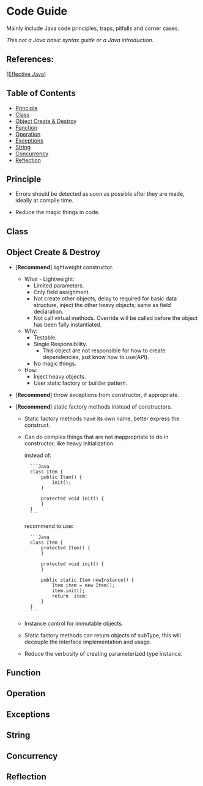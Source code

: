 # Code Guide

Mainly include Java code principles, traps, pitfalls and corner cases.

*This not a Java basic syntax guide or a Java introduction.*

## References:

[[Effective Java]](http://book.douban.com/subject/1246129/)

## Table of Contents

* [Principle](#principle)
* [Class](#class)
* [Object Create & Destroy](#object-create--destroy)
* [Function](#function)
* [Operation](#operation)
* [Exceptions](#exceptions)
* [String](#string)
* [Concurrency](#concurrency)
* [Reflection](#reflection)

## Principle

* Errors should be detected as soon as possible after they are made, ideally at compile time.
 
* Reduce the magic things in code.

## Class

## Object Create & Destroy

* [**Recommend**] lightweight constructor.
	* What - Lightweight:
		* Limited parameters.
		* Only field assignment.
		* Not create other objects, delay to required for basic data structure, inject the other heavy objects; same as field declaration.
		* Not call virtual methods. Override will be called before the object has been fully instantiated.
	* Why:
		* Testable.
		* Single Responsibility.
			* This object are not responsible for how to create dependencies, just know how to use(API).
		* No magic things.
	* How:
		* Inject heavy objects.
		* User static factory or builder pattern.
		 
* [**Recommend**] throw exceptions from constructor, if appropriate.

* [**Recommend**] static factory methods instead of constructors.
	* Static factory methods have its own name, better express the construct.
	* Can do complex things that are not inappropriate to do in constructor, like heavy initialization.
		
		instead of:
		
			```Java
			class Item {
			    public Item() {
			        init();
			    }
			    
			    protected void init() {
			    }      
			}
			```
		recommend to use:
			
			```Java
			class Item {
			    protected Item() {
			    }
			
			    protected void init() {
			    }
			
			    public static Item newInstance() {
			        Item item = new Item();
			        item.init();
			        return  item;
			    }
			}
			```
	* Instance control for immutable objects.
	* Static factory methods can return objects of subType, this will decouple the interface implementation and usage.
	* Reduce the verbosity of creating parameterized type instance.

## Function

## Operation

## Exceptions

## String

## Concurrency

## Reflection

